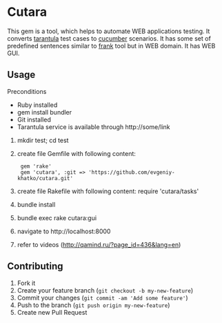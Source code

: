 # Cutara
This gem is a tool, which helps to automate WEB applications testing.
It converts [tarantula](https://github.com/evgeniy-khatko/tarantula) test cases to [cucumber](http://cukes.info) scenarios.
It has some set of predefined sentences similar to [frank](https://github.com/moredip/Frank) tool but in WEB domain.
It has WEB GUI.

## Usage

Preconditions
- Ruby installed
- gem install bundler
- Git installed
- Tarantula service is available through http://some/link

1. mkdir test; cd test
2. create file Gemfile with following content:

        gem 'rake'
        gem 'cutara', :git => 'https://github.com/evgeniy-khatko/cutara.git'

3. create file Rakefile with following content:
        require 'cutara/tasks'

4. bundle install
5. bundle exec rake cutara:gui
6. navigate to http://localhost:8000
7. refer to videos (http://qamind.ru/?page_id=436&lang=en)

## Contributing

1. Fork it
2. Create your feature branch (`git checkout -b my-new-feature`)
3. Commit your changes (`git commit -am 'Add some feature'`)
4. Push to the branch (`git push origin my-new-feature`)
5. Create new Pull Request
